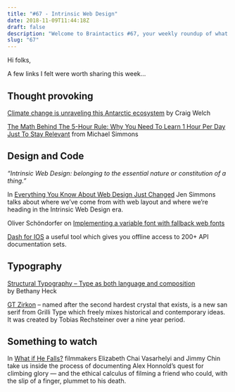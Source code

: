 ```yaml
---
title: "#67 - Intrinsic Web Design"
date: 2018-11-09T11:44:18Z
draft: false
description: "Welcome to Braintactics #67, your weekly roundup of what’s happening in design, code and typography."
slug: "67"
---
```


Hi folks,

A few links I felt were worth sharing this week...

## Thought provoking

[Climate change is unraveling this Antarctic ecosystem](https://www.nationalgeographic.com/magazine/2018/11/antarctica-climate-change-western-peninsula-ice-melt-krill-penguin-leopard-seal/) by Craig Welch

[The Math Behind The 5-Hour Rule: Why You Need To Learn 1 Hour Per Day Just To Stay Relevant](https://medium.com/the-mission/the-math-behind-the-5-hour-rule-why-you-need-to-learn-1-hour-per-day-just-to-stay-relevant-90007efe6861?inf_contact_key=03c3725defc246a1d3645c3d42c0abc1b2d11af133ed95216559a98bddf96de9) from Michael Simmons

## Design and Code

_“Intrinsic Web Design: belonging to the essential nature or constitution of a thing.”_

In [Everything You Know About Web Design Just Changed](https://www.youtube.com/watch?v=20QKda7IhJQ) Jen Simmons talks about where we’ve come from with web layout and where we’re heading in the Intrinsic Web Design era.

Oliver Schöndorfer on [Implementing a variable font with fallback web fonts](https://www.zeichenschatz.net/typografie/implementing-a-variable-font-with-fallback-web-fonts.html)

[Dash for IOS](https://kapeli.com/dash_ios) a useful tool which gives you offline access to 200+ API documentation sets.

## Typography

[Structural Typography – Type as both language and composition](https://medium.com/s/about-face/structural-typography-26f00c19e2f0?mc_cid=9e3584fa25&mc_eid=60d364abd9) by Bethany Heck

[GT Zirkon](http://gt-zirkon.com/) – named after the second hardest crystal that exists, is a new san serif from Grilli Type which freely mixes historical and contemporary ideas. It was created by Tobias Rechsteiner over a nine year period.

## Something to watch

In [What if He Falls?](https://www.youtube.com/watch?v=3-wjmIFlnNo) filmmakers Elizabeth Chai Vasarhelyi and Jimmy Chin take us inside the process of documenting Alex Honnold’s quest for climbing glory — and the ethical calculus of filming a friend who could, with the slip of a finger, plummet to his death.

